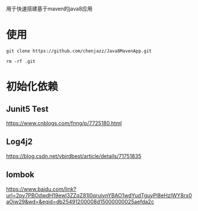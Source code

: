 用于快速搭建基于maven的java8应用

# 使用
``` 
git clone https://github.com/chenjazz/Java8MavenApp.git

rm -rf .git

```


# 初始化依赖

## Junit5 Test

https://www.cnblogs.com/fnng/p/7725180.html

## Log4j2

https://blog.csdn.net/vbirdbest/article/details/71751835

## lombok

https://www.baidu.com/link?url=2py7PBOdwdH19ewl3ZZqZ81I0qruivnYBAO1wdYudTguyPl8eHzIWY8rx0aOiw29&wd=&eqid=db25491200008d15000000025aefda2c


